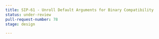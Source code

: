 ```yaml
---
title: SIP-61 - Unroll Default Arguments for Binary Compatibility
status: under-review
pull-request-number: 78
stage: design

---
```

